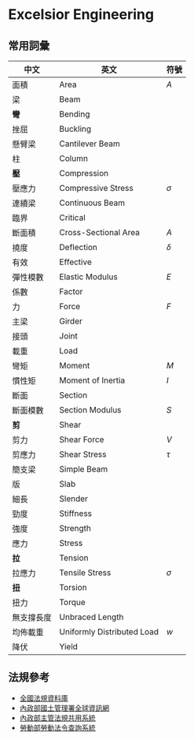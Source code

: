 # Excelsior Engineering

## 常用詞彙

|中文|英文|符號|
|-|-|-|
|面積|Area|*A*|
|梁|Beam||
|**彎**|Bending||
|挫屈|Buckling||
|懸臂梁|Cantilever Beam||
|柱|Column||
|**壓**|Compression||
|壓應力|Compressive Stress|*σ*|
|連續梁|Continuous Beam||
|臨界|Critical||
|斷面積|Cross-Sectional Area|*A*|
|撓度|Deflection|*δ*|
|有效|Effective||
|彈性模數|Elastic Modulus|*E*|
|係數|Factor||
|力|Force|*F*|
|主梁|Girder||
|接頭|Joint||
|載重|Load||
|彎矩|Moment|*M*|
|慣性矩|Moment of Inertia|*I*|
|斷面|Section||
|斷面模數|Section Modulus|*S*|
|**剪**|Shear||
|剪力|Shear Force|*V*|
|剪應力|Shear Stress|*τ*|
|簡支梁|Simple Beam||
|版|Slab||
|細長|Slender||
|勁度|Stiffness||
|強度|Strength||
|應力|Stress||
|**拉**|Tension||
|拉應力|Tensile Stress|*σ*|
|**扭**|Torsion||
|扭力|Torque||
|無支撐長度|Unbraced Length||
|均佈載重|Uniformly Distributed Load|*w*|
|降伏|Yield||

## 法規參考

- [全國法規資料庫](https://law.moj.gov.tw/)
- [內政部國土管理署全球資訊網](https://www.nlma.gov.tw/ch/legislation/regsearch)
- [內政部主管法規共用系統](https://glrs.moi.gov.tw/index.aspx)
- [勞動部勞動法令查詢系統](https://laws.mol.gov.tw/index.aspx)